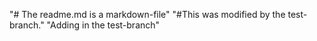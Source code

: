 "# The readme.md is a markdown-file"
"#This was modified by the test-branch."
"Adding in the test-branch"